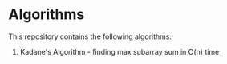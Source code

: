 # Algorithms
This repository contains the following algorithms: 

1) Kadane's Algorithm - finding max subarray sum in O(n) time 

